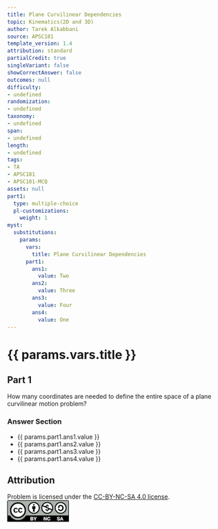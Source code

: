 ```yaml
---
title: Plane Curvilinear Dependencies
topic: Kinematics(2D and 3D)
author: Tarek Alkabbani
source: APSC181
template_version: 1.4
attribution: standard
partialCredit: true
singleVariant: false
showCorrectAnswer: false
outcomes: null
difficulty:
- undefined
randomization:
- undefined
taxonomy:
- undefined
span:
- undefined
length:
- undefined
tags:
- TA
- APSC181
- APSC181-MCQ
assets: null
part1:
  type: multiple-choice
  pl-customizations:
    weight: 1
myst:
  substitutions:
    params:
      vars:
        title: Plane Curvilinear Dependencies
      part1:
        ans1:
          value: Two
        ans2:
          value: Three
        ans3:
          value: Four
        ans4:
          value: One
---
```

# {{ params.vars.title }}

## Part 1

How many coordinates are needed to define the entire space of a plane curvilinear motion problem?

### Answer Section

- {{ params.part1.ans1.value }}
- {{ params.part1.ans2.value }}
- {{ params.part1.ans3.value }}
- {{ params.part1.ans4.value }}

## Attribution

Problem is licensed under the [CC-BY-NC-SA 4.0 license](https://creativecommons.org/licenses/by-nc-sa/4.0/).<br> ![The Creative Commons 4.0 license requiring attribution-BY, non-commercial-NC, and share-alike-SA license.](https://raw.githubusercontent.com/firasm/bits/master/by-nc-sa.png)